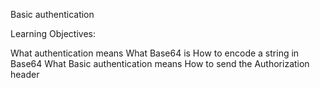 Basic authentication

Learning Objectives:

What authentication means
What Base64 is
How to encode a string in Base64
What Basic authentication means
How to send the Authorization header
